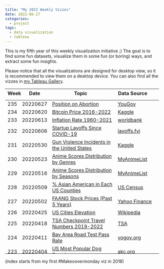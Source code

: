 ```yaml
---
title: "My 2022 Weekly Vizzes"
date: 2022-06-27
categories:
  - project
tags:
  - data visualization
  - tableau
---
```


This is my fifth year of this weekly visualization initiative ;) The goal is to find some fun datasets, visualize them in some fun (or boring) ways, and extract some fun insights.  

Please notice that all the visualizations are designed for desktop view, so it is recommended to view them on a desktop device. You can also find all the vizzes in [my Tableau Gallery](https://public.tableau.com/profile/yu.dong#!/).  


<table>
<thead style="display:block;width:100%;">
<tr style="display:block;">
<th align="left" width="5%">Week</th>
<th width="15%">Date</th>
<th width="50%">Topic</th>
<th align="left" width="30%">Data Source</th>
</tr>
</thead>
<tbody style="display:block;height:500px;overflow:auto;width:100%;">
<tr>
<td align="left">235</td>
<td>20220627</td>
<td><a href="https://yudong-94.github.io/personal-website/data%20viz/WeeklyViz20220627">Position on Abortion</a></td>
<td align="left"><a href="https://today.yougov.com/topics/politics/articles-reports/2022/06/10/abortion-summary-polling">YouGov</a></td>
</tr>
<tr>
<td align="left">234</td>
<td>20220620</td>
<td><a href="https://yudong-94.github.io/personal-website/data%20viz/WeeklyViz20220620">Bitcoin Price 2016-2022</a></td>
<td align="left"><a href="https://www.kaggle.com/datasets/programmerrdai/bitcoin-not-looking-good">Kaggle</a></td>
</tr>
<tr>
<td align="left">233</td>
<td>20220613</td>
<td><a href="https://yudong-94.github.io/personal-website/data%20viz/WeeklyViz20220613">Inflation Rate 1960-2021</a></td>
<td align="left"><a href="https://data.worldbank.org/indicator/FP.CPI.TOTL.ZG?end=2021&start=1960&view=chart">worldbank</a></td>
</tr>
<td align="left">232</td>
<td>20220606</td>
<td><a href="https://yudong-94.github.io/personal-website/data%20viz/WeeklyViz20220606">Startup Layoffs Since COVID-19</a></td>
<td align="left"><a href="https://layoffs.fyi/">layoffs.fyi</a></td>
</tr>
<tr>
<td align="left">231</td>
<td>20220530</td>
<td><a href="https://yudong-94.github.io/personal-website/data%20viz/WeeklyViz20220530">Gun Violence Incidents in the United States</a></td>
<td align="left"><a href="https://www.kaggle.com/datasets/emmanuelfwerr/gun-violence-incidents-in-the-usa">Kaggle</a></td>
</tr>
<tr>
<td align="left">230</td>
<td>20220523</td>
<td><a href="https://yudong-94.github.io/personal-website/data%20viz/WeeklyViz20220523">Anime Scores Distribution by Genres</a></td>
<td align="left"><a href="https://www.kaggle.com/datasets/aliibrahim10/anime-ratings">MyAnimeList</a></td>
</tr>
<tr>
<td align="left">229</td>
<td>20220516</td>
<td><a href="https://yudong-94.github.io/personal-website/data%20viz/WeeklyViz20220516">Anime Scores Distribution by Seasons</a></td>
<td align="left"><a href="https://www.kaggle.com/datasets/aliibrahim10/anime-ratings">MyAnimeList</a></td>
</tr>
<tr>
<td align="left">228</td>
<td>20220509</td>
<td><a href="https://yudong-94.github.io/personal-website/data%20viz/WeeklyViz20220509">% Asian American in Each US Counties</a></td>
<td align="left"><a href="https://data.census.gov/cedsci/table?q=P1%3A%20RACE&g=0100000US%240500000&tid=DECENNIALPL2020.P1&hidePreview=true">US Census</a></td>
</tr>
<tr>
<td align="left">227</td>
<td>20220502</td>
<td><a href="https://yudong-94.github.io/personal-website/data%20viz/WeeklyViz20220502">FAANG Stock Prices (Past 5 Years)</a></td>
<td align="left"><a href="https://finance.yahoo.com/">Yahoo Finance</a></td>
</tr>
<tr>
<td align="left">226</td>
<td>20220425</td>
<td><a href="https://yudong-94.github.io/personal-website/data%20viz/WeeklyViz20220425">US Cities Elevation</a></td>
<td align="left"><a href="https://en.wikipedia.org/wiki/List_of_cities_in_the_United_States_by_elevation">Wikipedia</a></td>
</tr>
<tr>
<td align="left">225</td>
<td>20220418</td>
<td><a href="https://yudong-94.github.io/personal-website/data%20viz/WeeklyViz20220418">TSA Checkpoint Travel Numbers 2019-2022</a></td>
<td align="left"><a href="https://www.tsa.gov/coronavirus/passenger-throughput">TSA</a></td>
</tr>
<tr>
<td align="left">224</td>
<td>20220411</td>
<td><a href="https://yudong-94.github.io/personal-website/data%20viz/WeeklyViz20220411">Bay Area Road Test Pass Rate</a></td>
<td align="left"><a href="https://yogov.org/dmv/california/bay-area-dmv-road-test-pass-rates/">yogov.org</a></td>
</tr>
<tr>
<td align="left">223</td>
<td>20220404</td>
<td><a href="https://yudong-94.github.io/personal-website/data%20viz/WeeklyViz20220404">US Most Popular Dog Breeds</a></td>
<td align="left"><a href="https://www.akc.org/most-popular-breeds/">akc.org</a></td>
</tr>
<tr>
<td align="left">222</td>
<td>20220328</td>
<td><a href="https://yudong-94.github.io/personal-website/data%20viz/WeeklyViz20220328">2021 SF Precipitation</a></td>
<td align="left"><a href="https://www.weather.gov/wrh/Climate?wfo=mtr">weather.gov</a></td>
</tr>
<tr>
<td align="left">221</td>
<td>20220321</td>
<td><a href="https://yudong-94.github.io/personal-website/data%20viz/WeeklyViz20220321">SF Sunrise & Sunset Time With Daylight Saving</a></td>
<td align="left"><a href="https://meteogram.org/sun/united-states/san-francisco/">meteogram.org</a></td>
</tr>
<tr>
<td align="left">220</td>
<td>20220314</td>
<td><a href="https://yudong-94.github.io/personal-website/data%20viz/WeeklyViz20220314">US Median Earnings by Occupation & Sex</a></td>
<td align="left"><a href="https://www.census.gov/data/tables/time-series/demo/income-poverty/historical-income-people.html">US Cencus</a></td>
</tr>
<tr>
<td align="left">219</td>
<td>20220307</td>
<td><a href="https://yudong-94.github.io/personal-website/data%20viz/WeeklyViz20220307">Pokemon Main Series Sales Units</a></td>
<td align="left"><a href="https://vgsales.fandom.com/wiki/Pok%C3%A9mon">Fandom</a></td>
</tr>
<tr>
<td align="left">218</td>
<td>20220228</td>
<td><a href="https://yudong-94.github.io/personal-website/data%20viz/WeeklyViz20220228">Wordle Valid Solutions Letter Frequency</a></td>
<td align="left"><a href="https://www.kaggle.com/bcruise/wordle-letter-frequencies">Kaggle</a></td>
</tr>
<tr>
<td align="left">217</td>
<td>20220221</td>
<td><a href="https://yudong-94.github.io/personal-website/data%20viz/WeeklyViz20220221">US Licensed Drivers 1983 vs. 2017</a></td>
<td align="left"><a href="https://www.greencarcongress.com/2019/02/20190202-sivak.html">Green Car Congress</a></td>
</tr>
<tr>
<td align="left">216</td>
<td>20220214</td>
<td><a href="https://yudong-94.github.io/personal-website/data%20viz/WeeklyViz20220214">Olympic Games Host Cities</a></td>
<td align="left"><a href="https://en.wikipedia.org/wiki/List_of_Olympic_Games_host_cities">Wikipedia</a></td>
</tr>
<tr>
<td align="left">215</td>
<td>20220207</td>
<td><a href="https://yudong-94.github.io/personal-website/data%20viz/WeeklyViz20220207">Hawaii Islands Tourists Visit</a></td>
<td align="left"><a href="https://data.uhero.hawaii.edu/dvw/#/module/char">hawaii.gov</a></td>
</tr>
<tr>
<td align="left">214</td>
<td>20220131</td>
<td><a href="https://yudong-94.github.io/personal-website/data%20viz/WeeklyViz20220131">COVID's Impact on Hawaii Tourism</a></td>
<td align="left"><a href="https://data.uhero.hawaii.edu/dvw/#/module/char">hawaii.gov</a></td>
</tr>
<tr>
<td align="left">213</td>
<td>20220124</td>
<td><a href="https://yudong-94.github.io/personal-website/data%20viz/WeeklyViz20220124">China College Entrance Examination Admission 1977-2020</a></td>
<td align="left"><a href="https://www.kaggle.com/g9g99g9g/china-college-entrance-examination-admission">Kaggle</a></td>
</tr>
<tr>
<td align="left">212</td>
<td>20220117</td>
<td><a href="https://yudong-94.github.io/personal-website/data%20viz/WeeklyViz20220117">Volcanic Eruptions by Death Toll</a></td>
<td align="left"><a href="https://en.wikipedia.org/wiki/List_of_volcanic_eruptions_by_death_toll">Wikipedia</a></td>
</tr>
<tr>
<td align="left">211</td>
<td>20220110</td>
<td><a href="https://yudong-94.github.io/personal-website/data%20viz/WeeklyViz20220110">GitHub Popular Languages 2012-2020</a></td>
<td align="left"><a href="https://www.kaggle.com/isaacwen/github-programming-languages-data?select=prs.csv">Kaggle</a></td>
</tr>
<tr>
<td align="left">210</td>
<td>20220103</td>
<td><a href="https://yudong-94.github.io/personal-website/data%20viz/WeeklyViz20220103">US IPOs 2019-2021</a></td>
<td align="left"><a href="https://stockanalysis.com/ipos/statistics/">Stockanalytics</a></td>
</tr>
</tbody>
</table>

(index starts from my first #Makeoovermonday viz in 2018)
